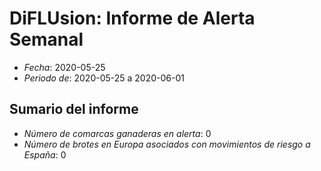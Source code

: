 # DiFLUsion: Informe de Alerta Semanal 

 - *Fecha*: 2020-05-25
 - *Periodo de*: 2020-05-25 a 2020-06-01

## Sumario del informe 
 - *Número de comarcas ganaderas en alerta*: 0
 - *Número de brotes en Europa asociados con movimientos de riesgo a España*: 0